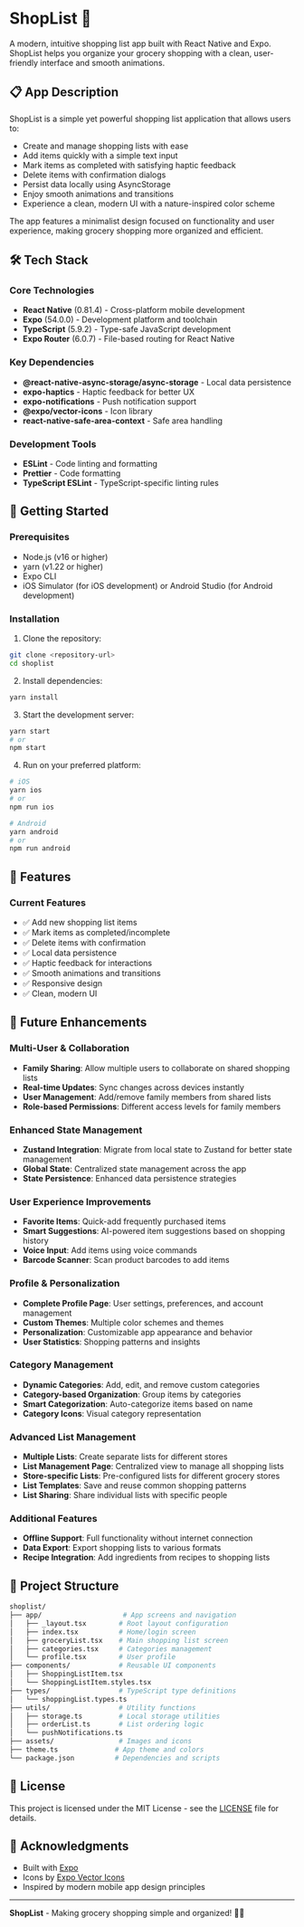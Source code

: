 # ShopList 📱

A modern, intuitive shopping list app built with React Native and Expo. ShopList helps you organize your grocery shopping with a clean, user-friendly interface and smooth animations.

## 📋 App Description

ShopList is a simple yet powerful shopping list application that allows users to:

- Create and manage shopping lists with ease
- Add items quickly with a simple text input
- Mark items as completed with satisfying haptic feedback
- Delete items with confirmation dialogs
- Persist data locally using AsyncStorage
- Enjoy smooth animations and transitions
- Experience a clean, modern UI with a nature-inspired color scheme

The app features a minimalist design focused on functionality and user experience, making grocery shopping more organized and efficient.

## 🛠 Tech Stack

### Core Technologies

- **React Native** (0.81.4) - Cross-platform mobile development
- **Expo** (54.0.0) - Development platform and toolchain
- **TypeScript** (5.9.2) - Type-safe JavaScript development
- **Expo Router** (6.0.7) - File-based routing for React Native

### Key Dependencies

- **@react-native-async-storage/async-storage** - Local data persistence
- **expo-haptics** - Haptic feedback for better UX
- **expo-notifications** - Push notification support
- **@expo/vector-icons** - Icon library
- **react-native-safe-area-context** - Safe area handling

### Development Tools

- **ESLint** - Code linting and formatting
- **Prettier** - Code formatting
- **TypeScript ESLint** - TypeScript-specific linting rules

## 🚀 Getting Started

### Prerequisites

- Node.js (v16 or higher)
- yarn (v1.22 or higher)
- Expo CLI
- iOS Simulator (for iOS development) or Android Studio (for Android development)

### Installation

1. Clone the repository:

```bash
git clone <repository-url>
cd shoplist
```

2. Install dependencies:

```bash
yarn install
```

3. Start the development server:

```bash
yarn start
# or
npm start
```

4. Run on your preferred platform:

```bash
# iOS
yarn ios
# or
npm run ios

# Android
yarn android
# or
npm run android
```

## 📱 Features

### Current Features

- ✅ Add new shopping list items
- ✅ Mark items as completed/incomplete
- ✅ Delete items with confirmation
- ✅ Local data persistence
- ✅ Haptic feedback for interactions
- ✅ Smooth animations and transitions
- ✅ Responsive design
- ✅ Clean, modern UI

## 🔮 Future Enhancements

### Multi-User & Collaboration

- **Family Sharing**: Allow multiple users to collaborate on shared shopping lists
- **Real-time Updates**: Sync changes across devices instantly
- **User Management**: Add/remove family members from shared lists
- **Role-based Permissions**: Different access levels for family members

### Enhanced State Management

- **Zustand Integration**: Migrate from local state to Zustand for better state management
- **Global State**: Centralized state management across the app
- **State Persistence**: Enhanced data persistence strategies

### User Experience Improvements

- **Favorite Items**: Quick-add frequently purchased items
- **Smart Suggestions**: AI-powered item suggestions based on shopping history
- **Voice Input**: Add items using voice commands
- **Barcode Scanner**: Scan product barcodes to add items

### Profile & Personalization

- **Complete Profile Page**: User settings, preferences, and account management
- **Custom Themes**: Multiple color schemes and themes
- **Personalization**: Customizable app appearance and behavior
- **User Statistics**: Shopping patterns and insights

### Category Management

- **Dynamic Categories**: Add, edit, and remove custom categories
- **Category-based Organization**: Group items by categories
- **Smart Categorization**: Auto-categorize items based on name
- **Category Icons**: Visual category representation

### Advanced List Management

- **Multiple Lists**: Create separate lists for different stores
- **List Management Page**: Centralized view to manage all shopping lists
- **Store-specific Lists**: Pre-configured lists for different grocery stores
- **List Templates**: Save and reuse common shopping patterns
- **List Sharing**: Share individual lists with specific people

### Additional Features

- **Offline Support**: Full functionality without internet connection
- **Data Export**: Export shopping lists to various formats
- **Recipe Integration**: Add ingredients from recipes to shopping lists

## 📁 Project Structure

```bash
shoplist/
├── app/                    # App screens and navigation
│   ├── _layout.tsx        # Root layout configuration
│   ├── index.tsx          # Home/login screen
│   ├── groceryList.tsx    # Main shopping list screen
│   ├── categories.tsx     # Categories management
│   └── profile.tsx        # User profile
├── components/            # Reusable UI components
│   ├── ShoppingListItem.tsx
│   └── ShoppingListItem.styles.tsx
├── types/                 # TypeScript type definitions
│   └── shoppingList.types.ts
├── utils/                 # Utility functions
│   ├── storage.ts         # Local storage utilities
│   ├── orderList.ts       # List ordering logic
│   └── pushNotifications.ts
├── assets/                # Images and icons
├── theme.ts              # App theme and colors
└── package.json          # Dependencies and scripts
```

## 📄 License

This project is licensed under the MIT License - see the [LICENSE](LICENSE) file for details.

## 🙏 Acknowledgments

- Built with [Expo](https://expo.dev/)
- Icons by [Expo Vector Icons](https://docs.expo.dev/guides/icons/)
- Inspired by modern mobile app design principles

---

**ShopList** - Making grocery shopping simple and organized! 🛒✨
